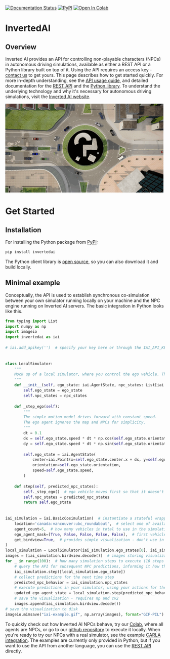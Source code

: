 [pypi-badge]: https://badge.fury.io/py/invertedai.svg
[pypi-link]: https://pypi.org/project/invertedai/
[colab-badge]: https://colab.research.google.com/assets/colab-badge.svg
[colab-link]: https://colab.research.google.com/github/inverted-ai/invertedai-drive/blob/develop/examples/npc_only_colab.ipynb
[rest-link]: https://app.swaggerhub.com/apis/swaggerhub59/Inverted-AI
[examples-link]: https://github.com/inverted-ai/invertedai/tree/master/examples

[![Documentation Status](https://readthedocs.org/projects/inverted-ai/badge/?version=latest)](https://inverted-ai.readthedocs.io/en/latest/?badge=latest)
[![PyPI][pypi-badge]][pypi-link]
[![Open In Colab][colab-badge]][colab-link]

# InvertedAI

## Overview
<!-- start elevator-pitch -->
Inverted AI provides an API for controlling non-playable characters (NPCs) in autonomous driving simulations,
available as either a REST API or a Python library built on top of it. Using the API requires an access key -
[contact us](mailto:sales@inverted.ai) to get yours. This page describes how to get started quickly. For more in-depth understanding,
see the [API usage guide](https://docs.inverted.ai/en/latest/userguide.html), and detailed documentation for the [REST API][rest-link] and the
[Python library](https://docs.inverted.ai/en/latest/pythonapi/index.html).
To understand the underlying technology and why it's necessary for autonomous driving simulations, visit the
[Inverted AI website](https://www.inverted.ai/).
<!-- end elevator-pitch -->

![](docs/images/top_camera.gif)

# Get Started
<!-- start quickstart -->
## Installation
For installing the Python package from [PyPI][pypi-link]:

```bash
pip install invertedai
```

The Python client library is [open source](https://github.com/inverted-ai/invertedai),
so you can also download it and build locally.


## Minimal example

Conceptually, the API is used to establish synchronous co-simulation between your own simulator running locally on
your machine and the NPC engine running on Inverted AI servers. The basic integration in Python looks like this.

```python
from typing import List
import numpy as np
import imageio
import invertedai as iai

# iai.add_apikey('')  # specify your key here or through the IAI_API_KEY variable


class LocalSimulator:
    """
    Mock up of a local simulator, where you control the ego vehicle. This example only supports single ego vehicle.
    """
    def __init__(self, ego_state: iai.AgentState, npc_states: List[iai.AgentState]):
        self.ego_state = ego_state
        self.npc_states = npc_states

    def _step_ego(self):
        """
        The simple motion model drives forward with constant speed.
        The ego agent ignores the map and NPCs for simplicity.
        """
        dt = 0.1
        dx = self.ego_state.speed * dt * np.cos(self.ego_state.orientation)
        dy = self.ego_state.speed * dt * np.sin(self.ego_state.orientation)

        self.ego_state = iai.AgentState(
            center=iai.Point(x=self.ego_state.center.x + dx, y=self.ego_state.center.y + dy),
            orientation=self.ego_state.orientation,
            speed=self.ego_state.speed,
        )

    def step(self, predicted_npc_states):
        self._step_ego()  # ego vehicle moves first so that it doesn't see future NPC movement
        self.npc_states = predicted_npc_states
        return self.ego_state


iai_simulation = iai.BasicCosimulation(  # instantiate a stateful wrapper for Inverted AI API
    location='canada:vancouver:ubc_roundabout',  # select one of available locations
    agent_count=5,  # how many vehicles in total to use in the simulation
    ego_agent_mask=[True, False, False, False, False],  # first vehicle is ego, rest are NPCs
    get_birdview=True,  # provides simple visualization - don't use in production
)
local_simulation = LocalSimulator(iai_simulation.ego_states[0], iai_simulation.npc_states)
images = [iai_simulation.birdview.decode()]  # images storing visualizations of subsequent states
for _ in range(100):  # how many simulation steps to execute (10 steps is 1 second)
    # query the API for subsequent NPC predictions, informing it how the ego vehicle acted
    iai_simulation.step([local_simulation.ego_state])
    # collect predictions for the next time step
    predicted_npc_behavior = iai_simulation.npc_states
    # execute predictions in your simulator, using your actions for the ego vehicle
    updated_ego_agent_state = local_simulation.step(predicted_npc_behavior)
    # save the visualization - requires np and cv2
    images.append(iai_simulation.birdview.decode())
# save the visualization to disk
imageio.mimsave("iai-example.gif", np.array(images), format="GIF-PIL")

```
To quickly check out how Inverted AI NPCs
behave, try our
[Colab](https://colab.research.google.com/github/inverted-ai/invertedai-drive/blob/develop/examples/npc_only_colab.ipynb),
where all agents are NPCs, or go to our
[github repository](https://github.com/inverted-ai/invertedai/tree/master/examples) to execute it locally.
When you're ready to try our NPCs with a real simulator, see the example [CARLA integration](https://github.com/inverted-ai/invertedai/tree/master/examples/carla).
The examples are currently only provided in Python, but if you want to use the API from another language,
you can use the [REST API][rest-link] directly.

<!-- end quickstart -->
